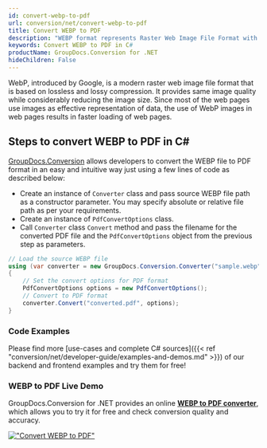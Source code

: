 ```yaml
---
id: convert-webp-to-pdf
url: conversion/net/convert-webp-to-pdf
title: Convert WEBP to PDF
description: "WEBP format represents Raster Web Image File Format with .webp extension. Learn how to convert WEBP to PDF file programmatically in C# language using GroupDocs.Conversion for .NET library."
keywords: Convert WEBP to PDF in C#
productName: GroupDocs.Conversion for .NET
hideChildren: False
---
```


WebP, introduced by Google, is a modern raster web image file format that is based on lossless and lossy compression. It provides same image quality while considerably reducing the image size. Since most of the web pages use images as effective representation of data, the use of WebP images in web pages results in faster loading of web pages.

## Steps to convert WEBP to PDF in C#

[GroupDocs.Conversion](https://products.groupdocs.com/conversion/net) allows developers to convert the WEBP file to PDF format in an easy and intuitive way just using a few lines of code as described below:

* Create an instance of `Converter` class and pass source WEBP file path as a constructor parameter. You may specify absolute or relative file path as per your requirements. 
* Create an instance of `PdfConvertOptions` class.
* Call `Converter` class `Convert` method and pass the filename for the converted PDF file and the `PdfConvertOptions` object from the previous step as parameters.

```csharp
// Load the source WEBP file
using (var converter = new GroupDocs.Conversion.Converter("sample.webp"))
{
    // Set the convert options for PDF format
    PdfConvertOptions options = new PdfConvertOptions();
    // Convert to PDF format
    converter.Convert("converted.pdf", options);
}
```

### Code Examples

Please find more [use-cases and complete C# sources]({{< ref "conversion/net/developer-guide/examples-and-demos.md" >}}) of our backend and frontend examples and try them for free!

### WEBP to PDF Live Demo

GroupDocs.Conversion for .NET provides an online [**WEBP to PDF converter**](https://products.groupdocs.app/conversion/webp-to-pdf), which allows you to try it for free and check conversion quality and accuracy.

[!["Convert WEBP to PDF"](conversion/net/images/convert-webp-to-pdf.png)](https://products.groupdocs.app/conversion/webp-to-pdf)
